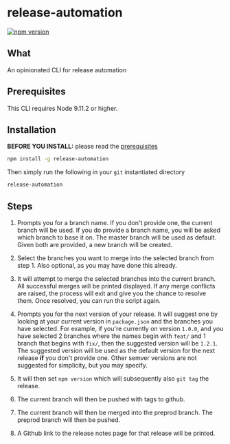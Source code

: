 # release-automation

[![npm version](https://badge.fury.io/js/release-automation.svg)](https://npmjs.org/package/release-automation 'View this project on npm')

## What

An opinionated CLI for release automation

## Prerequisites

This CLI requires Node 9.11.2 or higher.

## Installation

**BEFORE YOU INSTALL:** please read the [prerequisites](#prerequisites)

```bash
npm install -g release-automation
```

Then simply run the following in your `git` instantiated directory

```bash
release-automation
```

## Steps

1. Prompts you for a branch name. If you don't provide one, the current branch will be used.
   If you do provide a branch name, you will be asked which branch to base it on. The master branch
   will be used as default. Given both are provided, a new branch will be created.

2. Select the branches you want to merge into the selected branch from step 1. Also optional, as you may have done this already.

3. It will attempt to merge the selected branches into the current branch. All successful merges will be
   printed displayed. If any merge conflicts are raised, the process will exit and give you the
   chance to resolve them. Once resolved, you can run the script again.

4. Prompts you for the next version of your release. It will suggest one by looking at your current version
   in `package.json` and the branches you have selected. For example, if you're currently on version `1.0.0`, and you have selected 2 branches where the names begin with `feat/` and
   1 branch that begins with `fix/`, then the suggested version will be `1.2.1`.
   The suggested version will be used as the default version for the next release **if**
   you don't provide one. Other semver versions are not suggested for simplicity, but you may specify.

5. It will then set `npm version` which will subsequently also `git tag` the release.

6. The current branch will then be pushed with tags to github.

7. The current branch will then be merged into the preprod branch. The preprod branch will then be pushed.

8. A Github link to the release notes page for that release will be printed.
